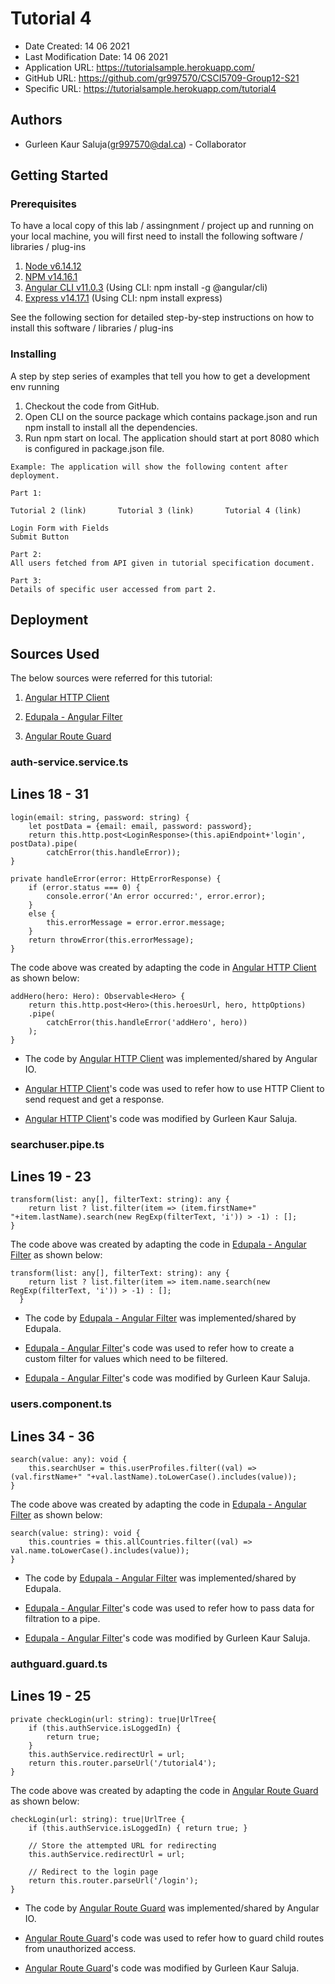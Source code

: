 # Tutorial 4

* Date Created: 14 06 2021
* Last Modification Date: 14 06 2021
* Application URL: https://tutorialsample.herokuapp.com/
* GitHub URL: https://github.com/gr997570/CSCI5709-Group12-S21
* Specific URL: https://tutorialsample.herokuapp.com/tutorial4

## Authors

* Gurleen Kaur Saluja(gr997570@dal.ca) - Collaborator

## Getting Started

### Prerequisites

To have a local copy of this lab / assingnment / project up and running on your local machine, you will first need to install the following software / libraries / plug-ins

1. [Node v6.14.12](https://nodejs.org/en/)
2. [NPM v14.16.1](https://nodejs.org/en/)
3. [Angular CLI v11.0.3](https://angular.io/guide/setup-local) (Using CLI: npm install -g @angular/cli)
4. [Express v14.17.1](https://www.npmjs.com/package/express)  (Using CLI: npm install express)

See the following section for detailed step-by-step instructions on how to install this software / libraries / plug-ins

### Installing

A step by step series of examples that tell you how to get a development env running

1. Checkout the code from GitHub.
2. Open CLI on the source package which contains package.json and run npm install to install all the dependencies.	
3. Run npm start on local. The application should start at port 8080 which is configured in package.json file.

```
Example: The application will show the following content after deployment.

Part 1:

Tutorial 2 (link)		Tutorial 3 (link)		Tutorial 4 (link)

Login Form with Fields
Submit Button

Part 2:
All users fetched from API given in tutorial specification document.

Part 3:
Details of specific user accessed from part 2.
```

## Deployment

## Sources Used

The below sources were referred for this tutorial:

1. [Angular HTTP Client](https://angular.io/guide/http)

2. [Edupala - Angular Filter](https://edupala.com/how-to-implement-an-angular-search-filter-in-angular/)

3. [Angular Route Guard](https://angular.io/guide/router-tutorial-toh#milestone-5-route-guards)

### auth-service.service.ts
Lines 18 - 31
---------------

```
login(email: string, password: string) {
	let postData = {email: email, password: password};
	return this.http.post<LoginResponse>(this.apiEndpoint+'login', postData).pipe(
		catchError(this.handleError));
}

private handleError(error: HttpErrorResponse) {
	if (error.status === 0) {
		console.error('An error occurred:', error.error);
	}
	else {
		this.errorMessage = error.error.message;
	}
	return throwError(this.errorMessage);
}
```

The code above was created by adapting the code in [Angular HTTP Client](https://angular.io/guide/http) as shown below: 

```
addHero(hero: Hero): Observable<Hero> {
	return this.http.post<Hero>(this.heroesUrl, hero, httpOptions)
	.pipe(
		catchError(this.handleError('addHero', hero))
	);
}
```

- The code by [Angular HTTP Client](https://angular.io/guide/http) was implemented/shared by Angular IO.

- [Angular HTTP Client](https://angular.io/guide/http)'s code was used to refer how to use HTTP Client to send request and get a response.

- [Angular HTTP Client](https://angular.io/guide/http)'s code was modified by Gurleen Kaur Saluja.

### searchuser.pipe.ts
Lines 19 - 23
---------------

```
transform(list: any[], filterText: string): any {
	return list ? list.filter(item => (item.firstName+" "+item.lastName).search(new RegExp(filterText, 'i')) > -1) : [];
}
```

The code above was created by adapting the code in [Edupala - Angular Filter](https://edupala.com/how-to-implement-an-angular-search-filter-in-angular/) as shown below: 

```
transform(list: any[], filterText: string): any {
    return list ? list.filter(item => item.name.search(new RegExp(filterText, 'i')) > -1) : [];
  }
```

- The code by [Edupala - Angular Filter](https://edupala.com/how-to-implement-an-angular-search-filter-in-angular/) was implemented/shared by Edupala.

- [Edupala - Angular Filter](https://edupala.com/how-to-implement-an-angular-search-filter-in-angular/)'s code was used to refer how to create a custom filter for values which need to be filtered.

- [Edupala - Angular Filter](https://edupala.com/how-to-implement-an-angular-search-filter-in-angular/)'s code was modified by Gurleen Kaur Saluja.

### users.component.ts
Lines 34 - 36
---------------

```
search(value: any): void {
	this.searchUser = this.userProfiles.filter((val) => (val.firstName+" "+val.lastName).toLowerCase().includes(value));
}
```

The code above was created by adapting the code in [Edupala - Angular Filter](https://edupala.com/how-to-implement-an-angular-search-filter-in-angular/) as shown below: 

```
search(value: string): void {
	this.countries = this.allCountries.filter((val) => val.name.toLowerCase().includes(value));
}
```

- The code by [Edupala - Angular Filter](https://edupala.com/how-to-implement-an-angular-search-filter-in-angular/) was implemented/shared by Edupala.

- [Edupala - Angular Filter](https://edupala.com/how-to-implement-an-angular-search-filter-in-angular/)'s code was used to refer how to pass data for filtration to a pipe.

- [Edupala - Angular Filter](https://edupala.com/how-to-implement-an-angular-search-filter-in-angular/)'s code was modified by Gurleen Kaur Saluja.

### authguard.guard.ts
Lines 19 - 25
---------------

```
private checkLogin(url: string): true|UrlTree{
	if (this.authService.isLoggedIn) {
		return true;
	}
	this.authService.redirectUrl = url;
	return this.router.parseUrl('/tutorial4');
}
```

The code above was created by adapting the code in [Angular Route Guard](https://angular.io/guide/router-tutorial-toh#milestone-5-route-guards) as shown below: 

```
checkLogin(url: string): true|UrlTree {
	if (this.authService.isLoggedIn) { return true; }

	// Store the attempted URL for redirecting
	this.authService.redirectUrl = url;

	// Redirect to the login page
	return this.router.parseUrl('/login');
}
```

- The code by [Angular Route Guard](https://angular.io/guide/router-tutorial-toh#milestone-5-route-guards) was implemented/shared by Angular IO.

- [Angular Route Guard](https://angular.io/guide/router-tutorial-toh#milestone-5-route-guards)'s code was used to refer how to guard child routes from unauthorized access.

- [Angular Route Guard](https://angular.io/guide/router-tutorial-toh#milestone-5-route-guards)'s code was modified by Gurleen Kaur Saluja.
